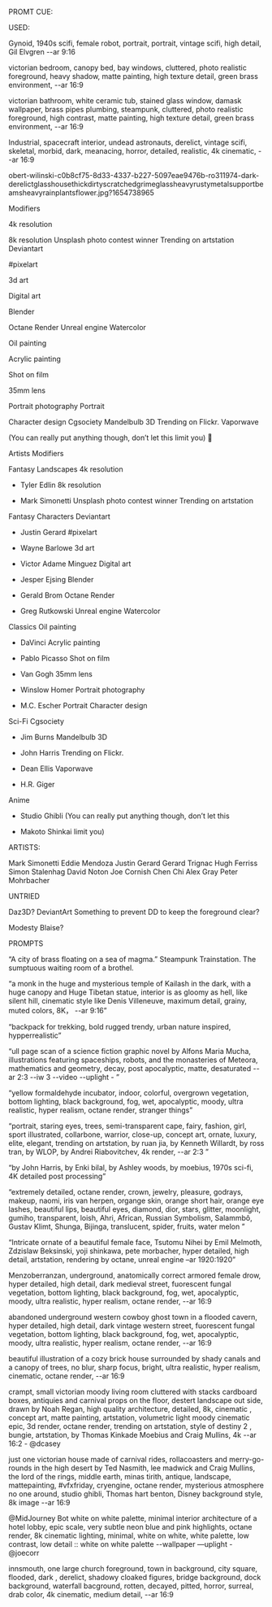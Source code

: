 PROMT CUE:












USED:

Gynoid, 1940s scifi, female robot, portrait, portrait, vintage scifi, high detail, Gil Elvgren --ar 9:16

victorian bedroom, canopy bed, bay windows, cluttered, photo realistic foreground, heavy shadow, matte painting, high texture detail, green brass environment, --ar 16:9

victorian bathroom, white ceramic tub, stained glass window, damask wallpaper, brass pipes plumbing, steampunk, cluttered, photo realistic foreground, high contrast, matte painting, high texture detail, green brass environment, --ar 16:9

Industrial, spacecraft interior, undead astronauts, derelict, vintage scifi, skeletal, morbid, dark, meanacing, horror, detailed, realistic, 4k cinematic, --ar 16:9





obert-wilinski-c0b8cf75-8d33-4337-b227-5097eae9476b-ro311974-dark-derelictglasshousethickdirtyscratchedgrimeglassheavyrustymetalsupportbeamsheavyrainplantsflower.jpg?1654738965

Modifiers

4k resolution

8k resolution
Unsplash photo contest winner
Trending on artstation
Deviantart

#pixelart

3d art

Digital art

Blender

Octane Render
Unreal engine
Watercolor

Oil painting

Acrylic painting

Shot on film

35mm lens

Portrait photography
Portrait

Character design
Cgsociety
Mandelbulb 3D
Trending on Flickr.
Vaporwave

(You can really put anything though, don’t let this
limit you)


Artists Modifiers

Fantasy Landscapes 4k resolution

- Tyler Edlin 8k resolution

- Mark Simonetti Unsplash photo contest winner
Trending on artstation

Fantasy Characters Deviantart

- Justin Gerard #pixelart

- Wayne Barlowe 3d art

- Victor Adame Minguez Digital art

- Jesper Ejsing Blender

- Gerald Brom Octane Render

- Greg Rutkowski Unreal engine
Watercolor

Classics Oil painting

- DaVinci Acrylic painting

- Pablo Picasso Shot on film

- Van Gogh 35mm lens

- Winslow Homer Portrait photography

- M.C. Escher Portrait
Character design

Sci-Fi Cgsociety

- Jim Burns Mandelbulb 3D

- John Harris Trending on Flickr.

- Dean Ellis Vaporwave

- H.R. Giger

Anime

- Studio Ghibli (You can really put anything though, don’t let this

- Makoto Shinkai limit you)

ARTISTS:

Mark Simonetti
Eddie Mendoza
Justin Gerard
Gerard Trignac
Hugh Ferriss
Simon Stalenhag
David Noton
Joe Cornish
Chen Chi
Alex Gray
Peter Mohrbacher


UNTRIED

Daz3D?
DeviantArt
Something to prevent DD to keep the foreground clear?

Modesty Blaise?





PROMPTS


“A city of brass floating on a sea of magma.”
Steampunk Trainstation.
The sumptuous waiting room of a brothel. 

“a monk in the huge and mysterious temple of Kailash in the dark, with a huge canopy and Huge Tibetan statue, interior is as gloomy as hell, like silent hill, cinematic style like Denis Villeneuve, maximum detail, grainy, muted colors, 8K， --ar 9:16”

“backpack for trekking, bold rugged trendy, urban nature inspired, hypperrealistic”

“ull page scan of a science fiction graphic novel by Alfons Maria Mucha, illustrations featuring spaceships, robots, and the monasteries of Meteora, mathematics and geometry, decay, post apocalyptic, matte, desaturated --ar 2:3 --iw 3 --video --uplight - ”

“yellow formaldehyde incubator, indoor, colorful, overgrown vegetation, bottom lighting, black background, fog, wet, apocalyptic, moody, ultra realistic, hyper realism, octane render, stranger things”

“portrait, staring eyes, trees, semi-transparent cape, fairy, fashion, girl, sport illustrated, collarbone, warrior, close-up, concept art, ornate, luxury, elite, elegant, trending on artstation, by ruan jia, by Kenneth Willardt, by ross tran, by WLOP, by Andrei Riabovitchev, 4k render, --ar 2:3 ”

“by John Harris, by Enki bilal, by Ashley woods, by moebius, 1970s sci-fi, 4K detailed post processing”

“extremely detailed, octane render, crown, jewelry, pleasure, godrays, makeup, naomi, iris van herpen, organge skin, orange short hair, orange eye lashes, beautiful lips, beautiful eyes, diamond, dior, stars, glitter, moonlight, gumiho, transparent, loish, Ahri, African, Russian Symbolism, Salammbô, Gustav Klimt, Shunga, Bijinga, translucent, spider, fruits, water melon ”

“Intricate ornate of a beautiful female face, Tsutomu Nihei by Emil Melmoth, Zdzislaw Beksinski, yoji shinkawa, pete morbacher, hyper detailed, high detail, artstation, rendering by octane, unreal engine –ar 1920:1920”

Menzoberranzan, underground, anatomically correct armored female drow, hyper detailed, high detail, dark medieval street,  fuorescent fungal vegetation, bottom lighting, black background, fog, wet, apocalyptic, moody, ultra realistic, hyper realism, octane render, --ar 16:9

 abandoned underground western cowboy ghost town in a flooded cavern, hyper detailed, high detail, dark vintage western street, fuorescent fungal vegetation, bottom lighting, black background, fog, wet, apocalyptic, moody, ultra realistic, hyper realism, octane render, --ar 16:9

 beautiful illustration of a cozy brick house surrounded by shady canals and a canopy of trees, no blur, sharp focus, bright, ultra realistic, hyper realism, cinematic, octane render, --ar 16:9

crampt, small victorian moody living room cluttered with stacks cardboard boxes, antiquies and carnival props on the floor, destert landscape out side, drawn by Noah Regan, high quality architecture, detailed, 8k, cinematic , concept art, matte painting, artstation, volumetric light moody cinematic epic, 3d render, octane render, trending on artstation, style of destiny 2 , bungie, artstation, by Thomas Kinkade Moebius and Craig Mullins, 4k --ar 16:2 - @dcasey

just one victorian house made of carnival rides, rollacoasters and merry-go-rounds in the high desert by Ted Nasmith, lee madwick and Craig Mullins, the lord of the rings, middle earth, minas tirith, antique, landscape, mattepainting, #vfxfriday, cryengine, octane render, mysterious atmosphere no one around, studio ghibli, Thomas hart benton, Disney background style, 8k image --ar 16:9

@MidJourney Bot
white on white palette, minimal interior architecture of a hotel lobby, epic scale, very subtle neon blue and pink highlights, octane render, 8k cinematic lighting, minimal, white on white, white palette, low contrast, low detail :: white on white palette --wallpaper —uplight - @joecorr

innsmouth, one large church foreground, town in background, city square,  flooded,  dark , derelict, shadowy cloaked figures, bridge background, dock background, waterfall bacground, rotten, decayed, pitted, horror, surreal, drab color, 4k cinematic, medium detail, --ar 16:9

